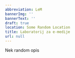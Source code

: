 ```yaml
---
abbreviation: LeM
bannerImg: ''
bannerText: ''
draft: true
location: Some Random Location
title: Laboratorij za e-medije
url: null
---
```


Nek random opis